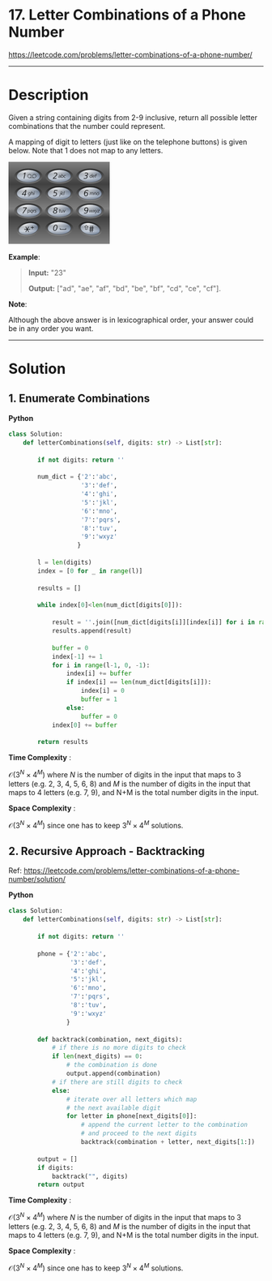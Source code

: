 # 17. Letter Combinations of a Phone Number

https://leetcode.com/problems/letter-combinations-of-a-phone-number/

---

# Description

Given a string containing digits from 2-9 inclusive, return all possible letter combinations that the number could represent.

A mapping of digit to letters (just like on the telephone buttons) is given below. Note that 1 does not map to any letters.

![image](OtherFiles/200px-Telephone-keypad2.svg.png)

**Example**:

> **Input:** "23"
> 
> **Output:** ["ad", "ae", "af", "bd", "be", "bf", "cd", "ce", "cf"].

**Note**:

Although the above answer is in lexicographical order, your answer could be in any order you want.

---

# Solution

## 1. Enumerate Combinations

**Python**
```python
class Solution:
    def letterCombinations(self, digits: str) -> List[str]:
        
        if not digits: return ''
        
        num_dict = {'2':'abc',
                    '3':'def',
                    '4':'ghi',
                    '5':'jkl',
                    '6':'mno',
                    '7':'pqrs',
                    '8':'tuv',
                    '9':'wxyz'
                   }
        
        l = len(digits)
        index = [0 for _ in range(l)]
        
        results = []
        
        while index[0]<len(num_dict[digits[0]]):

            result = ''.join([num_dict[digits[i]][index[i]] for i in range(l)])
            results.append(result)

            buffer = 0
            index[-1] += 1
            for i in range(l-1, 0, -1):
                index[i] += buffer
                if index[i] == len(num_dict[digits[i]]):
                    index[i] = 0
                    buffer = 1
                else:
                    buffer = 0
            index[0] += buffer
        
        return results
```

**Time Complexity** : 

$\mathcal{O}(3^N \times 4^M)$ where $N$ is the number of digits in the input that maps to 3 letters (e.g. 2, 3, 4, 5, 6, 8) and $M$ is the number of digits in the input that maps to 4 letters (e.g. 7, 9), and N+M is the total number digits in the input.

**Space Complexity** :

$\mathcal{O}(3^N \times 4^M)$ since one has to keep $3^N \times 4^M$ solutions.

## 2. Recursive Approach - Backtracking

Ref: https://leetcode.com/problems/letter-combinations-of-a-phone-number/solution/

**Python**
```python
class Solution:
    def letterCombinations(self, digits: str) -> List[str]:
        
        if not digits: return ''
        
        phone = {'2':'abc',
                 '3':'def',
                 '4':'ghi',
                 '5':'jkl',
                 '6':'mno',
                 '7':'pqrs',
                 '8':'tuv',
                 '9':'wxyz'
                }
        
        def backtrack(combination, next_digits):
            # if there is no more digits to check
            if len(next_digits) == 0:
                # the combination is done
                output.append(combination)
            # if there are still digits to check
            else:
                # iterate over all letters which map 
                # the next available digit
                for letter in phone[next_digits[0]]:
                    # append the current letter to the combination
                    # and proceed to the next digits
                    backtrack(combination + letter, next_digits[1:])
                    
        output = []
        if digits:
            backtrack("", digits)
        return output
```

**Time Complexity** : 

$\mathcal{O}(3^N \times 4^M)$ where $N$ is the number of digits in the input that maps to 3 letters (e.g. 2, 3, 4, 5, 6, 8) and $M$ is the number of digits in the input that maps to 4 letters (e.g. 7, 9), and N+M is the total number digits in the input.

**Space Complexity** :

$\mathcal{O}(3^N \times 4^M)$ since one has to keep $3^N \times 4^M$ solutions.
